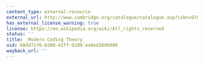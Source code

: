 ```yaml
---
content_type: external-resource
external_url: http://www.cambridge.org/catalogue/catalogue.asp?isbn=9780521852296
has_external_license_warning: true
license: https://en.wikipedia.org/wiki/All_rights_reserved
status: ''
title: _Modern Coding Theory_
uid: b8dd71f6-6208-42ff-9209-ea9ed169b980
wayback_url: ''
---
```

